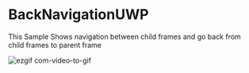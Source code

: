 
# BackNavigationUWP

This Sample Shows navigation between child frames and go back from child frames to parent frame

![ezgif com-video-to-gif](https://user-images.githubusercontent.com/20332532/47977891-b0e69e00-e0e0-11e8-81e3-bd68a225c05a.gif)
